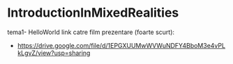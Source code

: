 # IntroductionInMixedRealities
 
 tema1- HelloWorld link catre film prezentare (foarte scurt):<br>
 * https://drive.google.com/file/d/1EPGXUUMwWVWuNDFY4BboM3e4vPLkLgvZ/view?usp=sharing
